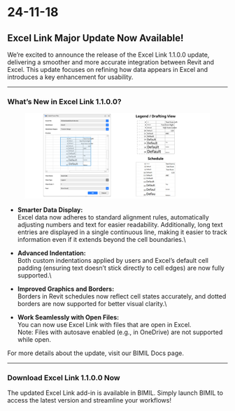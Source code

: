 # 24-11-18

## Excel Link Major Update Now Available!

We’re excited to announce the release of the Excel Link 1.1.0.0 update, delivering a smoother and more accurate integration between Revit and Excel. This update focuses on refining how data appears in Excel and introduces a key enhancement for usability.

***

### What’s New in Excel Link 1.1.0.0?

<figure><img src="../.gitbook/assets/image.png" alt=""><figcaption></figcaption></figure>

* **Smarter Data Display:**\
  Excel data now adheres to standard alignment rules, automatically adjusting numbers and text for easier readability. Additionally, long text entries are displayed in a single continuous line, making it easier to track information even if it extends beyond the cell boundaries.\

* **Advanced Indentation:**\
  Both custom indentations applied by users and Excel’s default cell padding (ensuring text doesn’t stick directly to cell edges) are now fully supported.\

* **Improved Graphics and Borders:**\
  Borders in Revit schedules now reflect cell states accurately, and dotted borders are now supported for better visual clarity.\

* **Work Seamlessly with Open Files:**\
  You can now use Excel Link with files that are open in Excel.\
  Note: Files with autosave enabled (e.g., in OneDrive) are not supported while open.

For more details about the update, visit our BIMIL Docs page.

***

### Download Excel Link 1.1.0.0 Now

The updated Excel Link add-in is available in BIMIL. Simply launch BIMIL to access the latest version and streamline your workflows!
